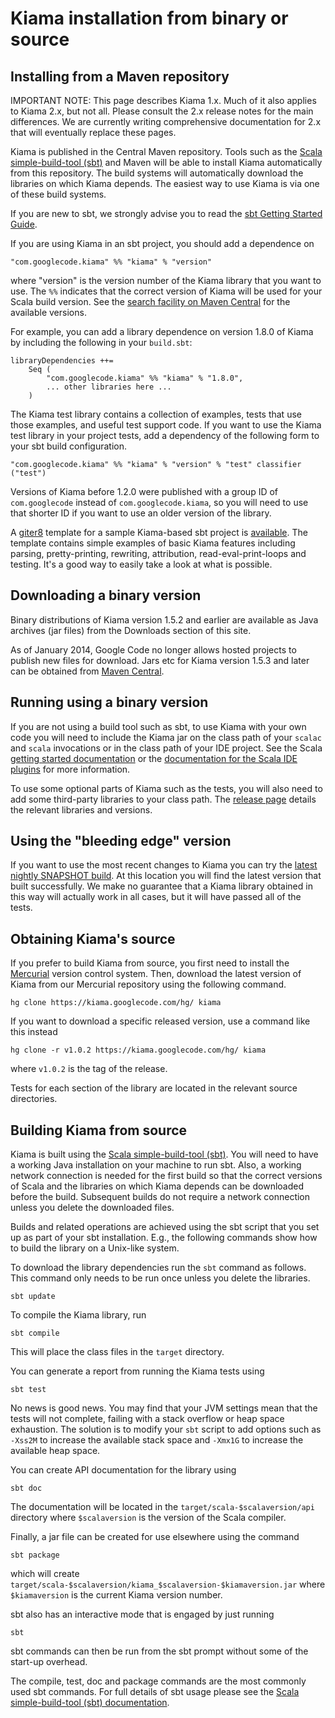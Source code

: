# Kiama installation from binary or source

## Installing from a Maven repository

IMPORTANT NOTE: This page describes Kiama 1.x. Much of it also applies
to Kiama 2.x, but not all. Please consult the 2.x release notes for the
main differences. We are currently writing comprehensive documentation
for 2.x that will eventually replace these pages.

Kiama is published in the Central Maven repository.
Tools such as the [Scala simple-build-tool (sbt)](http://www.scala-sbt.org)
and Maven will be able to install Kiama automatically from this repository.
The build systems will automatically download the libraries on which Kiama depends.
The easiest way to use Kiama is via one of these build systems.

If you are new to sbt, we strongly advise you to read the [sbt Getting Started Guide](http://www.scala-sbt.org/release/docs/Getting-Started/Welcome.html).

If you are using Kiama in an sbt project, you should add a dependence on

```
"com.googlecode.kiama" %% "kiama" % "version"
```

where "version" is the version number of the Kiama library that you
want to use. The `%%` indicates that the correct version of Kiama will
be used for your Scala build version. See the
[search facility on Maven Central](http://search.maven.org/#search%7Cga%7C1%7Ckiama)
for the available versions.

For example, you can add a library dependence on version 1.8.0 of Kiama
by including the following in your `build.sbt`:

```
libraryDependencies ++=
    Seq (
        "com.googlecode.kiama" %% "kiama" % "1.8.0",
        ... other libraries here ...
    )
```

The Kiama test library contains a collection of examples, tests that use
those examples, and useful test support code. If you want to use the Kiama test
library in your project tests, add a dependency of the following form to your
sbt build configuration.

```
"com.googlecode.kiama" %% "kiama" % "version" % "test" classifier ("test")
```

Versions of Kiama before 1.2.0 were published with a group ID of
`com.googlecode` instead of `com.googlecode.kiama`, so you will need to use
that shorter ID if you want to use an older version of the library.

A [giter8](http://github.com/n8han/giter8#readme) template for a sample
Kiama-based sbt project is [available](https://github.com/inkytonik/kiama.g8).
The template contains simple examples of basic Kiama features including parsing,
pretty-printing, rewriting, attribution, read-eval-print-loops and testing.
It's a good way to easily take a look at what is possible.

## Downloading a binary version

Binary distributions of Kiama version 1.5.2 and earlier are available as
Java archives (jar files) from the Downloads section of this site.

As of January 2014, Google Code no longer allows hosted projects to
publish new files for download. Jars etc for Kiama version 1.5.3 and
later can be obtained from
[Maven Central](http://search.maven.org/#search%7Cga%7C1%7Ckiama).

## Running using a binary version

If you are not using a build tool such as sbt,
to use Kiama with your own code you will need to include the Kiama jar
on the class path of your `scalac` and `scala` invocations or in the
class path of your IDE project. See the Scala
[getting started documentation](http://www.scala-lang.org/node/166) or
the [documentation for the Scala IDE plugins](http://www.scala-lang.org/node/91#ide_plugins)
for more information.

To use some optional parts of Kiama such as the tests, you will also need
to add some third-party libraries to your class path.
The [release page](http://code.google.com/p/kiama/wiki/Releases) details the
relevant libraries and versions.

## Using the "bleeding edge" version

If you want to use the most recent changes to Kiama you can try the
[latest nightly SNAPSHOT build](https://inkytonik.ci.cloudbees.com/job/Kiama/).
At this location you will find the latest version that built successfully.
We make no guarantee that a Kiama library obtained in this
way will actually work in all cases, but it will have passed all of
the tests.

## Obtaining Kiama's source

If you prefer to build Kiama from source, you first need to install
the [Mercurial](http://www.selenic.com/mercurial/) version control
system. Then, download the latest version of Kiama from our Mercurial
repository using the following command.

```
hg clone https://kiama.googlecode.com/hg/ kiama
```

If you want to download a specific released version, use a command
like this instead

```
hg clone -r v1.0.2 https://kiama.googlecode.com/hg/ kiama
```

where `v1.0.2` is the tag of the release.

Tests for each section of the library are located in the relevant
source directories.

## Building Kiama from source

Kiama is built using the [Scala simple-build-tool (sbt)](http://www.scala-sbt.org).
You will need to have a
working Java installation on your machine to run sbt. Also, a working
network connection is needed for the first build so that the correct
versions of Scala and the libraries on which Kiama depends can be
downloaded before the build. Subsequent builds do not require a
network connection unless you delete the downloaded files.

Builds and related operations are achieved using the sbt script that
you set up as part of your sbt installation. E.g., the following
commands show how to build the library on a Unix-like system.

To download the library dependencies run the `sbt` command as follows.
This command only needs to be run once unless you delete the libraries.

```
sbt update
```

To compile the Kiama library, run

```
sbt compile
```

This will place the class files in the `target` directory.

You can generate a report from running the Kiama tests using

```
sbt test
```

No news is good news.  You may find that your JVM settings mean
that the tests will not complete, failing with a stack overflow
or heap space exhaustion.
The solution is to modify your `sbt` script to add options
such as `-Xss2M` to increase the available stack space and
`-Xmx1G` to increase the available heap space.

You can create API documentation for the library using

```
sbt doc
```

The documentation will be located in the `target/scala-$scalaversion/api` directory
where `$scalaversion` is the version of the Scala compiler.

Finally, a jar file can be created for use elsewhere using the command

```
sbt package
```

which will create `target/scala-$scalaversion/kiama_$scalaversion-$kiamaversion.jar` where
`$kiamaversion` is the current Kiama version number.

sbt also has an interactive mode that is engaged by just running

```
sbt
```

sbt commands can then be run from the sbt prompt without some of the
start-up overhead.

The compile, test, doc and package commands are the most commonly used
sbt commands. For full details of sbt usage please see the
[Scala simple-build-tool (sbt) documentation](http://www.scala-sbt.org).
